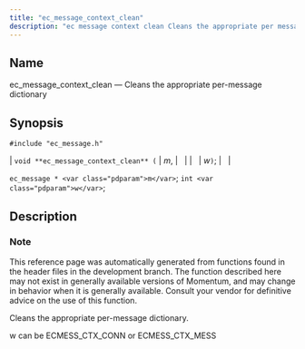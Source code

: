 ```yaml
---
title: "ec_message_context_clean"
description: "ec message context clean Cleans the appropriate per message dictionary void ec message context clean m w ec message m int w This reference page was automatically generated from functions found in the header files in the development branch The function described here may not exist in generally available versions..."
---
```


<a name="apis.ec_message_context_clean"></a> 
## Name

ec_message_context_clean — Cleans the appropriate per-message dictionary

## Synopsis

`#include "ec_message.h"`

| `void **ec_message_context_clean** (` | <var class="pdparam">m</var>, |   |
|   | <var class="pdparam">w</var>`)`; |   |

`ec_message * <var class="pdparam">m</var>`;
`int <var class="pdparam">w</var>`;<a name="idp55314064"></a> 
## Description

### Note

This reference page was automatically generated from functions found in the header files in the development branch. The function described here may not exist in generally available versions of Momentum, and may change in behavior when it is generally available. Consult your vendor for definitive advice on the use of this function.

Cleans the appropriate per-message dictionary.

w can be ECMESS_CTX_CONN or ECMESS_CTX_MESS